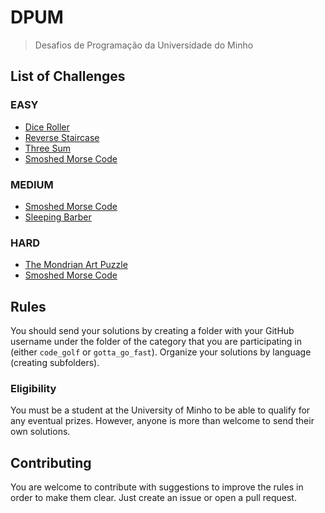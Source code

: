 # DPUM
> Desafios de Programação da Universidade do Minho

## List of Challenges

### EASY

- [Dice Roller](1_dice_roler)
- [Reverse Staircase](2_reverse_staircase)
- [Three Sum](3_sum)
- [Smoshed Morse Code](5_somoshed_morse_code/easy/)

### MEDIUM

- [Smoshed Morse Code](5_somoshed_morse_code/medium/)
- [Sleeping Barber](7_sleeping_barber)

### HARD

- [The Mondrian Art Puzzle](4_mondrian_puzzle/)
- [Smoshed Morse Code](5_somoshed_morse_code/hard/)

## Rules

You should send your solutions by creating a folder with your GitHub username
under the folder of the category that you are participating in (either
`code_golf` or `gotta_go_fast`). Organize your solutions by language (creating
subfolders).

### Eligibility

You must be a student at the University of Minho to be able to qualify for any
eventual prizes. However, anyone is more than welcome to send their own
solutions.

## Contributing

You are welcome to contribute with suggestions to improve the rules in order to
make them clear. Just create an issue or open a pull request.
